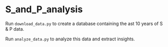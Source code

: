 # S_and_P_analysis

Run `download_data.py` to create a database containing the ast 10 years of S & P data.

Run `analyze_data.py` to analyze this data and extract insights.
